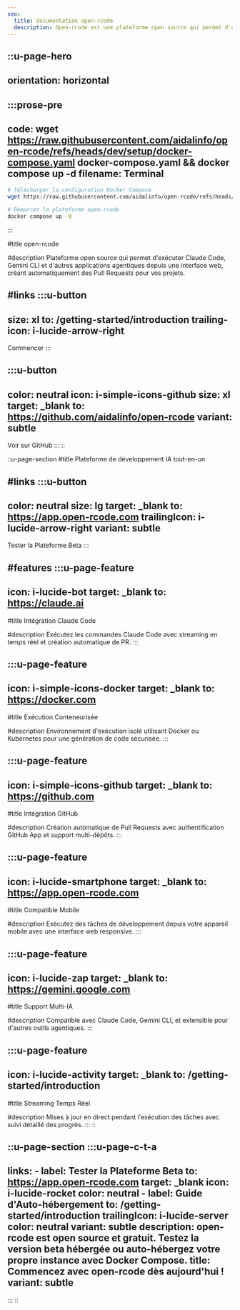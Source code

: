 ```yaml
---
seo:
  title: Documentation open-rcode
  description: Open-rcode est une plateforme open source qui permet d'exécuter Claude Code, Gemini CLI et d'autres applications agentiques depuis une interface web avec création automatique de Pull Requests GitHub.
---
```


::u-page-hero
---
orientation: horizontal
---
  :::prose-pre
  ---
  code: wget https://raw.githubusercontent.com/aidalinfo/open-rcode/refs/heads/dev/setup/docker-compose.yaml docker-compose.yaml && docker compose up -d
  filename: Terminal
  ---
  ```bash
  # Télécharger la configuration Docker Compose
  wget https://raw.githubusercontent.com/aidalinfo/open-rcode/refs/heads/dev/setup/docker-compose.yaml
  
  # Démarrer la plateforme open-rcode
  docker compose up -d
  ```
  :::

#title
open-rcode

#description
Plateforme open source qui permet d'exécuter Claude Code, Gemini CLI et d'autres applications agentiques depuis une interface web, créant automatiquement des Pull Requests pour vos projets.

#links
  :::u-button
  ---
  size: xl
  to: /getting-started/introduction
  trailing-icon: i-lucide-arrow-right
  ---
  Commencer
  :::

  :::u-button
  ---
  color: neutral
  icon: i-simple-icons-github
  size: xl
  target: _blank
  to: https://github.com/aidalinfo/open-rcode
  variant: subtle
  ---
  Voir sur GitHub
  :::
::

::u-page-section
#title
Plateforme de développement IA tout-en-un

#links
  :::u-button
  ---
  color: neutral
  size: lg
  target: _blank
  to: https://app.open-rcode.com
  trailingIcon: i-lucide-arrow-right
  variant: subtle
  ---
  Tester la Plateforme Beta
  :::

#features
  :::u-page-feature
  ---
  icon: i-lucide-bot
  target: _blank
  to: https://claude.ai
  ---
  #title
  Intégration Claude Code

  #description
  Exécutez les commandes Claude Code avec streaming en temps réel et création automatique de PR.
  :::

  :::u-page-feature
  ---
  icon: i-simple-icons-docker
  target: _blank
  to: https://docker.com
  ---
  #title
  Exécution Conteneurisée

  #description
  Environnement d'exécution isolé utilisant Docker ou Kubernetes pour une génération de code sécurisée.
  :::

  :::u-page-feature
  ---
  icon: i-simple-icons-github
  target: _blank
  to: https://github.com
  ---
  #title
  Intégration GitHub

  #description
  Création automatique de Pull Requests avec authentification GitHub App et support multi-dépôts.
  :::

  :::u-page-feature
  ---
  icon: i-lucide-smartphone
  target: _blank
  to: https://app.open-rcode.com
  ---
  #title
  Compatible Mobile

  #description
  Exécutez des tâches de développement depuis votre appareil mobile avec une interface web responsive.
  :::

  :::u-page-feature
  ---
  icon: i-lucide-zap
  target: _blank
  to: https://gemini.google.com
  ---
  #title
  Support Multi-IA

  #description
  Compatible avec Claude Code, Gemini CLI, et extensible pour d'autres outils agentiques.
  :::

  :::u-page-feature
  ---
  icon: i-lucide-activity
  target: _blank
  to: /getting-started/introduction
  ---
  #title
  Streaming Temps Réel

  #description
  Mises à jour en direct pendant l'exécution des tâches avec suivi détaillé des progrès.
  :::
::

::u-page-section
  :::u-page-c-t-a
  ---
  links:
    - label: Tester la Plateforme Beta
      to: https://app.open-rcode.com
      target: _blank
      icon: i-lucide-rocket
      color: neutral
    - label: Guide d'Auto-hébergement
      to: /getting-started/introduction
      trailingIcon: i-lucide-server
      color: neutral
      variant: subtle
  description: open-rcode est open source et gratuit. Testez la version beta hébergée ou auto-hébergez votre propre instance avec Docker Compose.
  title: Commencez avec open-rcode dès aujourd'hui !
  variant: subtle
  ---
  :::
::